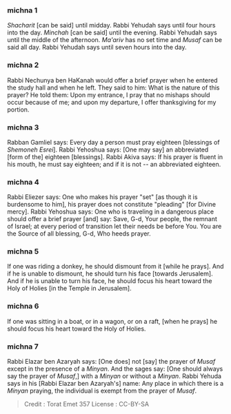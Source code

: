 
### michna 1
_Shacharit_ [can be said] until midday. Rabbi Yehudah says until four hours into the day.  _Minchah_ [can be said] until the evening. Rabbi Yehudah says until the middle of the afternoon.  _Ma'ariv_ has no set time and _Musaf_ can be said all day. Rabbi Yehudah says until seven hours into the day.

### michna 2
Rabbi Nechunya ben HaKanah would offer a brief prayer when he entered the study hall and when he left. They said to him: What is the nature of this prayer? He told them: Upon my entrance, I pray that no mishaps should occur because of me; and upon my departure, I offer thanksgiving for my portion.

### michna 3
Rabban Gamliel says: Every day a person must pray eighteen [blessings of _Shemoneh Esrei_]. Rabbi Yehoshua says: [One may say] an abbreviated [form of the] eighteen [blessings]. Rabbi Akiva says: If his prayer is fluent in his mouth, he must say eighteen; and if it is not -- an abbreviated eighteen.

### michna 4
Rabbi Eliezer says: One who makes his prayer "set" [as though it is burdensome to him], his prayer does not constitute "pleading" [for Divine mercy]. Rabbi Yehoshua says: One who is traveling in a dangerous place should offer a brief prayer [and] say:  Save,  G-d, Your people, the remnant of Israel; at every period of transition let their needs be before You. You are the Source of all blessing, G-d, Who heeds prayer.

### michna 5
If one was riding a donkey, he should dismount from it [while he prays]. And if he is unable to dismount, he should turn his face [towards Jerusalem]. And if he is unable to turn his face, he should focus his heart toward the Holy of Holies [in the Temple in Jerusalem].

### michna 6
If one was sitting in a boat, or in a wagon, or on a raft, [when he prays] he should focus his heart toward the Holy of Holies.

### michna 7
Rabbi Elazar ben Azaryah says: [One does] not [say] the prayer of _Musaf_ except in the presence of a _Minyan_. And the sages say: [One should always say the prayer of _Musaf_,] with a _Minyan_ or without a _Minyan_. Rabbi Yehuda says in his [Rabbi Elazar ben Azaryah's] name: Any place in which there is a _Minyan_ praying, the individual is exempt from the prayer of _Musaf_.

>Credit : Torat Emet 357
>License : CC-BY-SA 
